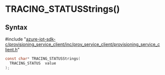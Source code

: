 # TRACING_STATUSStrings()

## Syntax

\#include "[azure-iot-sdk-c/provisioning_service_client/inc/prov_service_client/provisioning_service_client.h](../iot-c-ref-provisioning-service-client-h.md)"  
```C
const char* TRACING_STATUSStrings(
  TRACING_STATUS  value
);
```

